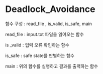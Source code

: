 # Deadlock_Avoidance

함수 구성 : read_file , is_valid, is_safe, main

read_file : input.txt 파일을 읽어오는 함수

is _valid : 입력 오류 확인하는 함수

is_safe : safe state를 판별하는 함수

main : 위의 함수를 실행하고 결과를 출력하는 함수
